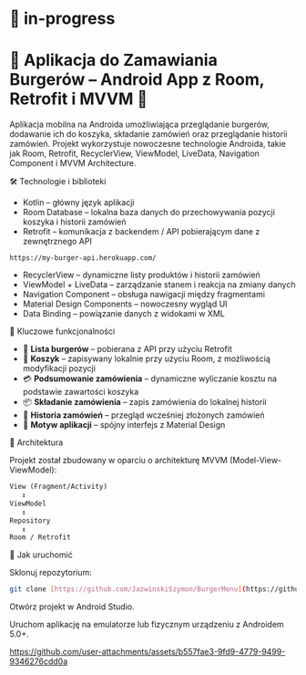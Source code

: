 # 🔴 in-progress
# 🍔 Aplikacja do Zamawiania Burgerów – Android App z Room, Retrofit i MVVM 🍟

Aplikacja mobilna na Androida umożliwiająca przeglądanie burgerów, dodawanie ich do koszyka, składanie zamówień oraz przeglądanie historii zamówień. Projekt wykorzystuje nowoczesne technologie Androida, takie jak Room, Retrofit, RecyclerView, ViewModel, LiveData, Navigation Component i MVVM Architecture.

🛠️ Technologie i biblioteki

* Kotlin – główny język aplikacji
* Room Database – lokalna baza danych do przechowywania pozycji koszyka i historii zamówień
* Retrofit – komunikacja z backendem / API pobierającym dane z zewnętrznego API
 ```api
https://my-burger-api.herokuapp.com/
```
* RecyclerView – dynamiczne listy produktów i historii zamówień
* ViewModel + LiveData – zarządzanie stanem i reakcja na zmiany danych
* Navigation Component – obsługa nawigacji między fragmentami
* Material Design Components – nowoczesny wygląd UI
* Data Binding – powiązanie danych z widokami w XML

📱 Kluczowe funkcjonalności

* 🍔 **Lista burgerów** – pobierana z API przy użyciu Retrofit
* 🛒 **Koszyk** – zapisywany lokalnie przy użyciu Room, z możliwością modyfikacji pozycji
* 💳 **Podsumowanie zamówienia** – dynamiczne wyliczanie kosztu na podstawie zawartości koszyka
* 📦 **Składanie zamówienia** – zapis zamówienia do lokalnej historii
* 📜 **Historia zamówień** – przegląd wcześniej złożonych zamówień
* 🌙 **Motyw aplikacji** – spójny interfejs z Material Design

🧱 Architektura

Projekt został zbudowany w oparciu o architekturę MVVM (Model-View-ViewModel):

```graphql
View (Fragment/Activity)
   ↕
ViewModel
   ↕
Repository
   ↕
Room / Retrofit
```

🚀 Jak uruchomić

Sklonuj repozytorium:

```bash
git clone [https://github.com/JazwinskiSzymon/BurgerMenu](https://github.com/JazwinskiSzymon/BurgerMenu)
```
Otwórz projekt w Android Studio.

Uruchom aplikację na emulatorze lub fizycznym urządzeniu z Androidem 5.0+.




https://github.com/user-attachments/assets/b557fae3-9fd9-4779-9499-9346276cdd0a

